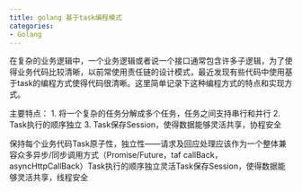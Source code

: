 ```yaml
---
title: golang 基于task编程模式
categories:
- Golang
---
```


  在复杂的业务逻辑中，一个业务逻辑或者说一个接口通常包含许多子逻辑，为了使得业务代码比较清晰，以前常使用责任链的设计模式，最近发现有些代码中使用基于task的编程方式使得代码很清晰。这里简单记录下这种编程方式的特点和实现方式。
    
主要特点：
    1. 将一个复杂的任务分解成多个任务，任务之间支持串行和并行
    2. Task执行的顺序独立
    3. Task保存Session，使得数据能够灵活共享，协程安全
    

保持每个业务代码Task原子性，独立性——请求及回应处理应该作为一个整体兼容众多异步/同步调用方式（Promise/Future，taf callBack，asyncHttpCallBack）Task执行的顺序独立灵活Task保存Session，使得数据能够灵活共享，线程安全
